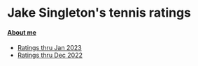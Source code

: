 # Jake Singleton's tennis ratings
#### [About me](https://jakesingi.github.io/tennis_ratings/about)

* [Ratings thru Jan 2023](https://jakesingi.github.io/tennis_ratings/feb23)
* [Ratings thru Dec 2022](https://jakesingi.github.io/tennis_ratings/jan23)
